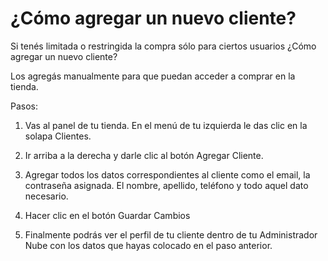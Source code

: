 # ¿Cómo agregar un nuevo cliente?

Si tenés limitada o restringida la compra sólo para ciertos usuarios ¿Cómo agregar un nuevo cliente?

Los agregás manualmente para que puedan acceder a comprar en la tienda.

Pasos: 
1. Vas al panel de tu tienda. En el menú de tu izquierda le das clic en la solapa Clientes.

1. Ir arriba a la derecha y darle clic al botón Agregar Cliente.

1. Agregar todos los datos correspondientes al cliente como el email, la contraseña asignada. El nombre, apellido, teléfono y todo aquel dato necesario.

1. Hacer clic en el botón Guardar Cambios

1. Finalmente podrás ver el perfil de tu cliente dentro de tu Administrador Nube con los datos que hayas colocado en el paso anterior. 
